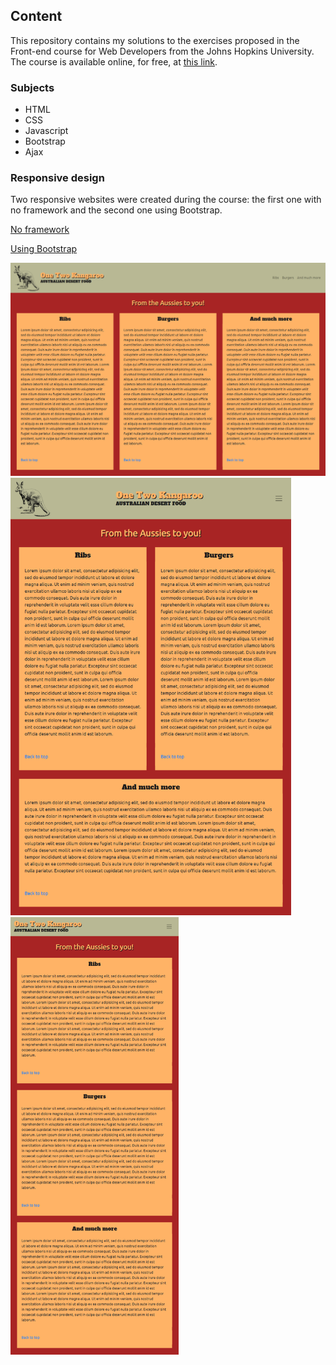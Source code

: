 ## Content
This repository contains my solutions to the exercises proposed in the Front-end course for Web Developers from the Johns Hopkins University. The course is available online, for free, at [this link](https://www.coursera.org/learn/html-css-javascript-for-web-developers?).

### Subjects
- HTML
- CSS
- Javascript
- Bootstrap
- Ajax

### Responsive design
Two responsive websites were created during the course: the first one with no framework and the second one using Bootstrap.

[No framework](https://breurlucas.github.io/Front-end-Coursera-JHU/module2-solutionJHU/)

[Using Bootstrap](https://breurlucas.github.io/Front-end-Coursera-JHU/module3-solutionJHU/)

![DesktopView](module3-solutionJHU/screen-capture/img1.png?raw=true)
<img src=https://github.com/breurlucas/Front-end-Coursera-JHU/blob/master/module3-solutionJHU/screen-capture/img2.png alt="TabletView" height="700" margin="50"/><img src=https://github.com/breurlucas/Front-end-Coursera-JHU/blob/master/module3-solutionJHU/screen-capture/img3.png alt="MobileView" height="700"/>
